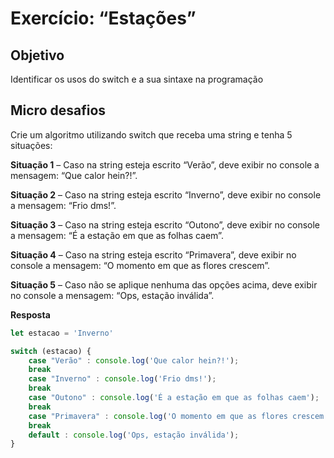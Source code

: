 # Exercício: “Estações”


## Objetivo

Identificar os usos do switch e a sua sintaxe na programação

## Micro desafios

Crie um algoritmo utilizando switch que receba uma string e tenha 5 situações:

**Situação 1** – Caso na string esteja escrito “Verão”, deve exibir no console a mensagem: “Que calor hein?!”.

**Situação 2** – Caso na string esteja escrito “Inverno”, deve exibir no console a mensagem: “Frio dms!”.

**Situação 3** – Caso na string esteja escrito “Outono”, deve exibir no console a mensagem: “É a estação em que as folhas caem”.

**Situação 4** – Caso na string esteja escrito “Primavera”, deve exibir no console a mensagem: “O momento em que as flores crescem”.

**Situação 5** – Caso não se aplique nenhuma das opções acima, deve exibir no console a mensagem: “Ops, estação inválida”.


**Resposta**

```js
let estacao = 'Inverno'

switch (estacao) {
    case "Verão" : console.log('Que calor hein?!');
    break
    case "Inverno" : console.log('Frio dms!');
    break
    case "Outono" : console.log('É a estação em que as folhas caem');
    break
    case "Primavera" : console.log('O momento em que as flores crescem');
    break
    default : console.log('Ops, estação inválida');
}
```